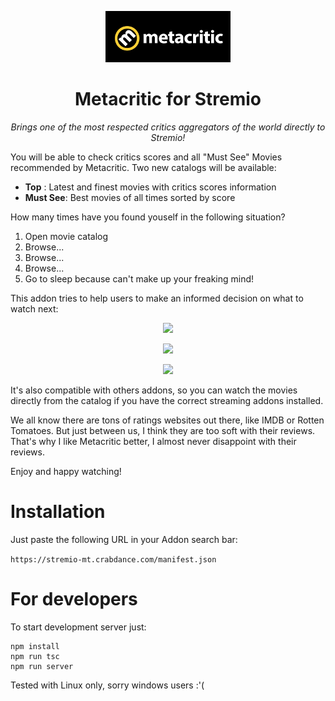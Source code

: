 <p align="center">
  <img src="/public/logo.png">
</p>
<h1 align="center" style="border: 0">Metacritic for Stremio</h1>
<p align="center">
  <em>Brings one of the most respected critics aggregators of the world directly to Stremio!</em>
</p>

You will be able to check critics scores and all "Must See" Movies recommended by Metacritic. Two new catalogs will be available:

- __Top__ : Latest and finest movies with critics scores information
- __Must See__: Best movies of all times sorted by score

How many times have you found youself in the following situation?

1. Open movie catalog
2. Browse...
3. Browse...
5. Browse...
6. Go to sleep because can't make up your freaking mind!

This addon tries to help users to make an informed decision on what to watch next:

<p align="center">
  <img src="/public/screen-top.png">
</p>
<p align="center">
  <img src="/public/screen-must-see.png">
</p>
<p align="center">
  <img src="/public/screen-by-genre.png">
</p>

It's also compatible with others addons, so you can watch the movies directly from the catalog if you have the correct streaming addons installed.

We all know there are tons of ratings websites out there, like IMDB or Rotten Tomatoes. But just between us, I think they are too soft with their reviews. That's why I like Metacritic better, I almost never disappoint with their reviews.

Enjoy and happy watching!

Installation
===
Just paste the following URL in your Addon search bar:

`https://stremio-mt.crabdance.com/manifest.json`

For developers
===

To start development server just:
```
npm install
npm run tsc
npm run server
```

Tested with Linux only, sorry windows users :'(